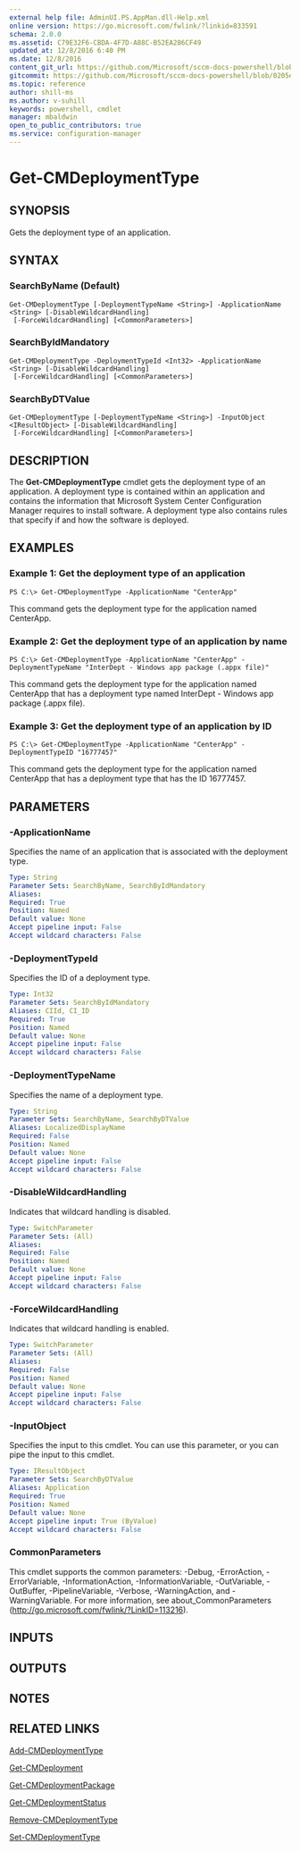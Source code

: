 ```yaml
---
external help file: AdminUI.PS.AppMan.dll-Help.xml
online version: https://go.microsoft.com/fwlink/?linkid=833591
schema: 2.0.0
ms.assetid: C79E32F6-CBDA-4F7D-A88C-B52EA286CF49
updated_at: 12/8/2016 6:40 PM
ms.date: 12/8/2016
content_git_url: https://github.com/Microsoft/sccm-docs-powershell/blob/live/sccm-cmdlets/ConfigurationManager/vlatest/Get-CMDeploymentType.md
gitcommit: https://github.com/Microsoft/sccm-docs-powershell/blob/0205e569abecf1b4e1b2b342947b87a3691b29a5/sccm-cmdlets/ConfigurationManager/vlatest/Get-CMDeploymentType.md
ms.topic: reference
author: shill-ms
ms.author: v-suhill
keywords: powershell, cmdlet
manager: mbaldwin
open_to_public_contributors: true
ms.service: configuration-manager
---
```


# Get-CMDeploymentType

## SYNOPSIS
Gets the deployment type of an application.

## SYNTAX

### SearchByName (Default)
```
Get-CMDeploymentType [-DeploymentTypeName <String>] -ApplicationName <String> [-DisableWildcardHandling]
 [-ForceWildcardHandling] [<CommonParameters>]
```

### SearchByIdMandatory
```
Get-CMDeploymentType -DeploymentTypeId <Int32> -ApplicationName <String> [-DisableWildcardHandling]
 [-ForceWildcardHandling] [<CommonParameters>]
```

### SearchByDTValue
```
Get-CMDeploymentType [-DeploymentTypeName <String>] -InputObject <IResultObject> [-DisableWildcardHandling]
 [-ForceWildcardHandling] [<CommonParameters>]
```

## DESCRIPTION
The **Get-CMDeploymentType** cmdlet gets the deployment type of an application.
A deployment type is contained within an application and contains the information that Microsoft System Center Configuration Manager requires to install software.
A deployment type also contains rules that specify if and how the software is deployed.

## EXAMPLES

### Example 1: Get the deployment type of an application
```
PS C:\> Get-CMDeploymentType -ApplicationName "CenterApp"
```

This command gets the deployment type for the application named CenterApp.

### Example 2: Get the deployment type of an application by name
```
PS C:\> Get-CMDeploymentType -ApplicationName "CenterApp" -DeploymentTypeName "InterDept - Windows app package (.appx file)"
```

This command gets the deployment type for the application named CenterApp that has a deployment type named InterDept - Windows app package (.appx file).

### Example 3: Get the deployment type of an application by ID
```
PS C:\> Get-CMDeploymentType -ApplicationName "CenterApp" -DeploymentTypeID "16777457"
```

This command gets the deployment type for the application named CenterApp that has a deployment type that has the ID 16777457.

## PARAMETERS

### -ApplicationName
Specifies the name of an application that is associated with the deployment type.

```yaml
Type: String
Parameter Sets: SearchByName, SearchByIdMandatory
Aliases: 
Required: True
Position: Named
Default value: None
Accept pipeline input: False
Accept wildcard characters: False
```

### -DeploymentTypeId
Specifies the ID of a deployment type.

```yaml
Type: Int32
Parameter Sets: SearchByIdMandatory
Aliases: CIId, CI_ID
Required: True
Position: Named
Default value: None
Accept pipeline input: False
Accept wildcard characters: False
```

### -DeploymentTypeName
Specifies the name of a deployment type.

```yaml
Type: String
Parameter Sets: SearchByName, SearchByDTValue
Aliases: LocalizedDisplayName
Required: False
Position: Named
Default value: None
Accept pipeline input: False
Accept wildcard characters: False
```

### -DisableWildcardHandling
Indicates that wildcard handling is disabled.

```yaml
Type: SwitchParameter
Parameter Sets: (All)
Aliases: 
Required: False
Position: Named
Default value: None
Accept pipeline input: False
Accept wildcard characters: False
```

### -ForceWildcardHandling
Indicates that wildcard handling is enabled.

```yaml
Type: SwitchParameter
Parameter Sets: (All)
Aliases: 
Required: False
Position: Named
Default value: None
Accept pipeline input: False
Accept wildcard characters: False
```

### -InputObject
Specifies the input to this cmdlet. 
You can use this parameter, or you can pipe the input to this cmdlet. 

```yaml
Type: IResultObject
Parameter Sets: SearchByDTValue
Aliases: Application
Required: True
Position: Named
Default value: None
Accept pipeline input: True (ByValue)
Accept wildcard characters: False
```

### CommonParameters
This cmdlet supports the common parameters: -Debug, -ErrorAction, -ErrorVariable, -InformationAction, -InformationVariable, -OutVariable, -OutBuffer, -PipelineVariable, -Verbose, -WarningAction, and -WarningVariable. For more information, see about_CommonParameters (http://go.microsoft.com/fwlink/?LinkID=113216).

## INPUTS

## OUTPUTS

## NOTES

## RELATED LINKS

[Add-CMDeploymentType](xref:ConfigurationManager/vlatest/Add-CMDeploymentType.md)

[Get-CMDeployment](xref:ConfigurationManager/vlatest/Get-CMDeployment.md)

[Get-CMDeploymentPackage](xref:ConfigurationManager/vlatest/Get-CMDeploymentPackage.md)

[Get-CMDeploymentStatus](xref:ConfigurationManager/vlatest/Get-CMDeploymentStatus.md)

[Remove-CMDeploymentType](xref:ConfigurationManager/vlatest/Remove-CMDeploymentType.md)

[Set-CMDeploymentType](xref:ConfigurationManager/vlatest/Set-CMDeploymentType.md)


